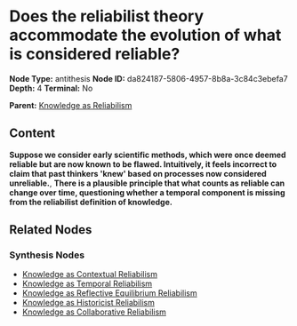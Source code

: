 # Does the reliabilist theory accommodate the evolution of what is considered reliable?

**Node Type:** antithesis
**Node ID:** da824187-5806-4957-8b8a-3c84c3ebefa7
**Depth:** 4
**Terminal:** No

**Parent:** [Knowledge as Reliabilism](knowledge-as-reliabilism-synthesis-7394a698-a878-4639-a841-a8d879499b49.md)

## Content

**Suppose we consider early scientific methods, which were once deemed reliable but are now known to be flawed. Intuitively, it feels incorrect to claim that past thinkers 'knew' based on processes now considered unreliable.**, **There is a plausible principle that what counts as reliable can change over time, questioning whether a temporal component is missing from the reliabilist definition of knowledge.**

## Related Nodes

### Synthesis Nodes

- [Knowledge as Contextual Reliabilism](knowledge-as-contextual-reliabilism-synthesis-bf5f1e40-6d72-46e9-8c4d-460c7882319b.md)
- [Knowledge as Temporal Reliabilism](knowledge-as-temporal-reliabilism-synthesis-f47325eb-2af1-4cbf-a21a-84dd408d89de.md)
- [Knowledge as Reflective Equilibrium Reliabilism](knowledge-as-reflective-equilibrium-reliabilism-synthesis-16c8239a-44b5-42ff-9df4-2fdfeb0d314b.md)
- [Knowledge as Historicist Reliabilism](knowledge-as-historicist-reliabilism-synthesis-8bae3a76-d204-4ebd-9361-6dec3ed9a933.md)
- [Knowledge as Collaborative Reliabilism](knowledge-as-collaborative-reliabilism-synthesis-f7d0d4ae-7a62-4217-8c1f-8134c2145a0e.md)
